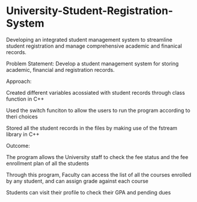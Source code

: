# University-Student-Registration-System
Developing an integrated student management system to streamline student registration and manage comprehensive academic and finanical records.

Problem Statement: Develop a student management system for storing academic, financial and registration records.

Approach:

Created different variables acossiated with student records through class function in C++

Used the switch funciton to allow the users to run the program according to theri choices

Stored all the student records in the files by making use of the fstream library in C++

Outcome:

The program allows the University staff to check the fee status and the fee enrollment plan of all the students

Through this program, Faculty can access the list of all the courses enrolled by any student, and can assign grade against each course

Students can visit their profile to check their GPA and pending dues
